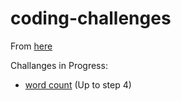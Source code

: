 # coding-challenges

From [here](https://codingchallenges.fyi/)

Challanges in Progress:
- [word count](https://codingchallenges.fyi/challenges/challenge-wc) (Up to step 4)